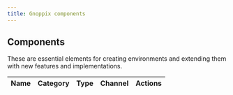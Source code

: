 ```yaml
---
title: Gnoppix components
---
```


<section class="heading">
	<div class="container large">
		<h1>Components</h1>
		<p>These are essential elements for creating environments and extending them with new features and implementations.</p>
	</div>
</section>

<section class="page">
	<div class="container large">
		<table>
			<thead>
				<tr>
					<th>Name</th>
					<th>Category</th>
					<th>Type</th>
					<th>Channel</th>
					<th>Actions</th>
				</tr>
			</thead>
			<tbody id="components">
			</tbody>
		</table>
	</div>
</section>

<script src="https://cdnjs.cloudflare.com/ajax/libs/js-yaml/4.1.0/js-yaml.min.js"></script>
<script>
	var table = document.getElementById("components");
	document.addEventListener("DOMContentLoaded", function () {
		fetch('https://raw.githubusercontent.com/gnoppix/components/main/index.yml')
  			.then(response => response.text())
			.then((data) => {
				console.info("Components database index found.");
				data = jsyaml.load(data)
				for (var item in data) {
					component = data[item];

					var row = table.insertRow(-1);
					var name = row.insertCell(0);
					var category = row.insertCell(1);
					var type = row.insertCell(2);
					var channel = row.insertCell(3);
					var actions = row.insertCell(4);

                    sub_category = component["Sub-category"] ? component["Sub-category"] : "n/a";
                    sub_category_url = component["Sub-category"] ? `/${component["Sub-category"]}` : "";

					name.innerHTML = `<b>${item}</b>`;
					type.innerHTML = sub_category
					channel.innerHTML = component["Channel"];
					category.innerHTML = `<span class="tag tag-${component["Category"]}">${component["Category"]}</span>`;
					actions.innerHTML = `\
						<a href='https://github.com/gnoppix/components/blob/main/${component["Category"]}${sub_category_url}/${item}.yml'>Details</a> | \
						<a href='https://github.com/gnoppix/components/issues/new/choose'>Report problem</a>`;
				}
			})
			.catch(err => {
				console.error("Failed to fetch Components database index!");
				throw err
			});
	});
</script>
